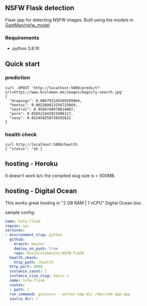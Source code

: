 ## NSFW Flask detection

Flask app for detecting NSFW images. Built using the models in [GantMan/nsfw_model](https://github.com/GantMan/nsfw_model)

### Requirements
- python 3.8.10

## Quick start
### prediction

```
curl -XPOST 'http://localhost:5000/predict?url=https://www.kcoleman.me/images/magnify-search.jpg'
{
  "drawings": 0.006791549269109964,
  "hentai": 0.002260813256725669,
  "neutral": 0.9589748978614807,
  "porn": 0.016522442921996117,
  "sexy": 0.015450258739292622
}
```
### health check
```
curl http://localhost:5000/health
{ "status": "ok }
```

## hosting - Heroku
It doesn't work b/c the compiled slug size is > 500MB.
## hosting - Digital Ocean

This works great hosting in "2 GB RAM | 1 vCPU" Digital Ocean box.

sample config:
```yaml
name: nsfw-flask
region: nyc
services:
- environment_slug: python
  github:
    branch: master
    deploy_on_push: true
    repo: KevinColemanInc/NSFW-FLASK
  health_check:
    http_path: /health
  http_port: 8080
  instance_count: 1
  instance_size_slug: basic-s
  name: nsfw-flask
  routes:
  - path: /
  run_command: gunicorn --worker-tmp-dir /dev/shm app:app
  source_dir: /
```